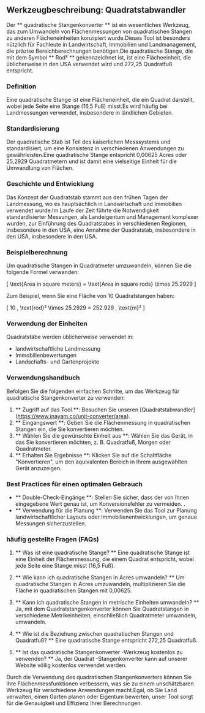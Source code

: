 ## Werkzeugbeschreibung: Quadratstabwandler

Der ** quadratische Stangenkonverter ** ist ein wesentliches Werkzeug, das zum Umwandeln von Flächenmessungen von quadratischen Stangen zu anderen Flächeneinheiten konzipiert wurde.Dieses Tool ist besonders nützlich für Fachleute in Landwirtschaft, Immobilien und Landmanagement, die präzise Bereichberechnungen benötigen.Die quadratische Stange, die mit dem Symbol ** Rod² ** gekennzeichnet ist, ist eine Flächeeinheit, die üblicherweise in den USA verwendet wird und 272,25 Quadratfuß entspricht.

### Definition

Eine quadratische Stange ist eine Flächeneinheit, die ein Quadrat darstellt, wobei jede Seite eine Stange (16,5 Fuß) misst.Es wird häufig bei Landmessungen verwendet, insbesondere in ländlichen Gebieten.

### Standardisierung

Der quadratische Stab ist Teil des kaiserlichen Messsystems und standardisiert, um eine Konsistenz in verschiedenen Anwendungen zu gewährleisten.Eine quadratische Stange entspricht 0,00625 Acres oder 25,2929 Quadratmetern und ist damit eine vielseitige Einheit für die Umwandlung von Flächen.

### Geschichte und Entwicklung

Das Konzept der Quadratstab stammt aus den frühen Tagen der Landmessung, wo es hauptsächlich in Landwirtschaft und Immobilien verwendet wurde.Im Laufe der Zeit führte die Notwendigkeit standardisierter Messungen, als Landeigentum und Management komplexer wurden, zur Einführung des Quadratstabes in verschiedenen Regionen, insbesondere in den USA, eine Annahme der Quadratstab, insbesondere in den USA, insbesondere in den USA.

### Beispielberechnung

Um quadratische Stangen in Quadratmeter umzuwandeln, können Sie die folgende Formel verwenden:

\[ \text{Area in square meters} = \text{Area in square rods} \times 25.2929 \]

Zum Beispiel, wenn Sie eine Fläche von 10 Quadratstangen haben:

\[ 10 \, \text{rod}² \times 25.2929 = 252.929 \, \text{m}² \]

### Verwendung der Einheiten

Quadratstäbe werden üblicherweise verwendet in:

- landwirtschaftliche Landmessung
- Immobilienbewertungen
- Landschafts- und Gartenprojekte

### Verwendungshandbuch

Befolgen Sie die folgenden einfachen Schritte, um das Werkzeug für quadratische Stangenkonverter zu verwenden:

1. ** Zugriff auf das Tool **: Besuchen Sie unseren [Quadratstabwandler] (https://www.inayam.co/unit-converter/area).
2. ** Eingangswert **: Geben Sie die Flächenmessung in quadratischen Stangen ein, die Sie konvertieren möchten.
3. ** Wählen Sie die gewünschte Einheit aus **: Wählen Sie das Gerät, in das Sie konvertieren möchten, z. B. Quadratfuß, Morgen oder Quadratmeter.
4. ** Erhalten Sie Ergebnisse **: Klicken Sie auf die Schaltfläche "Konvertieren", um den äquivalenten Bereich in Ihrem ausgewählten Gerät anzuzeigen.

### Best Practices für einen optimalen Gebrauch

- ** Double-Check-Eingänge **: Stellen Sie sicher, dass der von Ihnen eingegebene Wert genau ist, um Konversionsfehler zu vermeiden.
.
- ** Verwendung für die Planung **: Verwenden Sie das Tool zur Planung landwirtschaftlicher Layouts oder Immobilienentwicklungen, um genaue Messungen sicherzustellen.

### häufig gestellte Fragen (FAQs)

1. ** Was ist eine quadratische Stange? **
Eine quadratische Stange ist eine Einheit der Flächenmessung, die einem Quadrat entspricht, wobei jede Seite eine Stange misst (16,5 Fuß).

2. ** Wie kann ich quadratische Stangen in Acres umwandeln? **
Um quadratische Stangen in Acres umzuwandeln, multiplizieren Sie die Fläche in quadratischen Stangen mit 0,00625.

3. ** Kann ich quadratische Stangen in metrische Einheiten umwandeln? **
Ja, mit dem Quadratstangenkonverter können Sie Quadratstangen in verschiedene Metrikeinheiten, einschließlich Quadratmeter umwandeln, umwandeln.

4. ** Wie ist die Beziehung zwischen quadratischen Stangen und Quadratfuß? **
Eine quadratische Stange entspricht 272,25 Quadratfuß.

5. ** Ist das quadratische Stangenkonverter -Werkzeug kostenlos zu verwenden? **
Ja, der Quadrat -Stangenkonverter kann auf unserer Website völlig kostenlos verwendet werden.

Durch die Verwendung des quadratischen Stangenkonverters können Sie Ihre Flächenmessfunktionen verbessern, was sie zu einem unschätzbaren Werkzeug für verschiedene Anwendungen macht.Egal, ob Sie Land verwalten, einen Garten planen oder Eigentum bewerten, unser Tool sorgt für die Genauigkeit und Effizienz Ihrer Berechnungen.